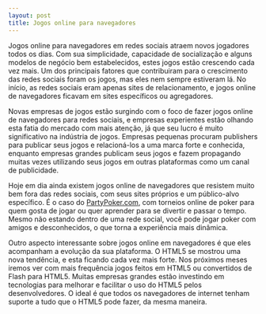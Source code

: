 ```yaml
---
layout: post
title: Jogos online para navegadores
---
```


Jogos online para navegadores em redes sociais atraem novos jogadores todos os dias. Com sua simplicidade, capacidade de socialização e alguns modelos de negócio bem estabelecidos, estes jogos estão crescendo cada vez mais. Um dos principais fatores que contribuiram para o crescimento das redes sociais foram os jogos, mas eles nem sempre estiveram lá. No início, as redes sociais eram apenas sites de relacionamento, e jogos online de navegadores ficavam em sites específicos ou agregadores.

Novas empresas de jogos estão surgindo com o foco de fazer jogos online de navegadores para redes sociais, e empresas experientes estão olhando esta fatia do mercado com mais atenção, já que seu lucro é muito significativo na indústria de jogos. Empresas pequenas procuram publishers para publicar seus jogos e relacioná-los a uma marca forte e conhecida, enquanto empresas grandes publicam seus jogos e fazem propagando muitas vezes utilizando seus jogos em outras plataformas como um canal de publicidade.

Hoje em dia ainda existem jogos online de navegadores que resistem muito bem fora das redes sociais, com seus sites próprios e um público-alvo específico. É o caso do [PartyPoker.com](http://pt.partypoker.com/ "PartyPoker.com"), com torneios online de poker para quem gosta de jogar ou quer aprender para se divertir e passar o tempo. Mesmo não estando dentro de uma rede social, você pode jogar poker com amigos e desconhecidos, o que torna a experiência mais dinâmica.

Outro aspecto interessante sobre jogos online em navegadores é que eles acompanham a evolução da sua plataforma. O HTML5 se mostrou uma nova tendência, e esta ficando cada vez mais forte. Nos próximos meses iremos ver com mais frequência jogos feitos em HTML5 ou convertidos de Flash para HTML5. Muitas empresas grandes estão investindo em tecnologias para melhorar e facilitar o uso do HTML5 pelos desenvolvedores. O ideal é que todos os navegadores de internet tenham suporte a tudo que o HTML5 pode fazer, da mesma maneira.

<div id="-chrome-auto-translate-plugin-dialog" style="opacity: 1 !important; background-image: initial !important; background-attachment: initial !important; background-origin: initial !important; background-clip: initial !important; background-color: transparent !important; position: absolute !important; top: 0px; left: 0px; overflow-x: visible !important; overflow-y: visible !important; z-index: 999999 !important; text-align: left !important; display: none; background-position: initial initial !important; background-repeat: initial initial !important; padding: 0px !important; margin: 0px !important;">![](http://www.google.com/uds/css/small-logo.png)

</div>
